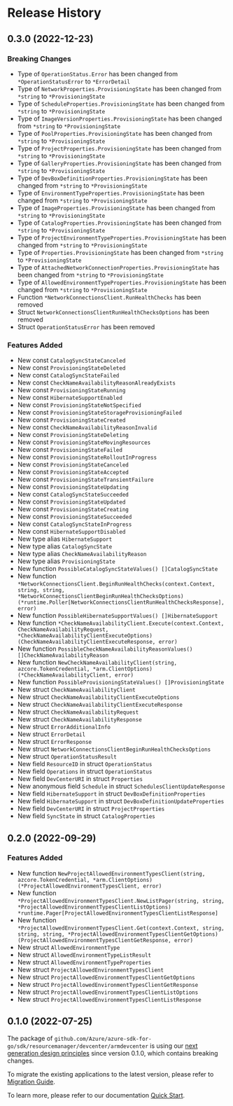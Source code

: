 # Release History

## 0.3.0 (2022-12-23)
### Breaking Changes

- Type of `OperationStatus.Error` has been changed from `*OperationStatusError` to `*ErrorDetail`
- Type of `NetworkProperties.ProvisioningState` has been changed from `*string` to `*ProvisioningState`
- Type of `ScheduleProperties.ProvisioningState` has been changed from `*string` to `*ProvisioningState`
- Type of `ImageVersionProperties.ProvisioningState` has been changed from `*string` to `*ProvisioningState`
- Type of `PoolProperties.ProvisioningState` has been changed from `*string` to `*ProvisioningState`
- Type of `ProjectProperties.ProvisioningState` has been changed from `*string` to `*ProvisioningState`
- Type of `GalleryProperties.ProvisioningState` has been changed from `*string` to `*ProvisioningState`
- Type of `DevBoxDefinitionProperties.ProvisioningState` has been changed from `*string` to `*ProvisioningState`
- Type of `EnvironmentTypeProperties.ProvisioningState` has been changed from `*string` to `*ProvisioningState`
- Type of `ImageProperties.ProvisioningState` has been changed from `*string` to `*ProvisioningState`
- Type of `CatalogProperties.ProvisioningState` has been changed from `*string` to `*ProvisioningState`
- Type of `ProjectEnvironmentTypeProperties.ProvisioningState` has been changed from `*string` to `*ProvisioningState`
- Type of `Properties.ProvisioningState` has been changed from `*string` to `*ProvisioningState`
- Type of `AttachedNetworkConnectionProperties.ProvisioningState` has been changed from `*string` to `*ProvisioningState`
- Type of `AllowedEnvironmentTypeProperties.ProvisioningState` has been changed from `*string` to `*ProvisioningState`
- Function `*NetworkConnectionsClient.RunHealthChecks` has been removed
- Struct `NetworkConnectionsClientRunHealthChecksOptions` has been removed
- Struct `OperationStatusError` has been removed

### Features Added

- New const `CatalogSyncStateCanceled`
- New const `ProvisioningStateDeleted`
- New const `CatalogSyncStateFailed`
- New const `CheckNameAvailabilityReasonAlreadyExists`
- New const `ProvisioningStateRunning`
- New const `HibernateSupportEnabled`
- New const `ProvisioningStateNotSpecified`
- New const `ProvisioningStateStorageProvisioningFailed`
- New const `ProvisioningStateCreated`
- New const `CheckNameAvailabilityReasonInvalid`
- New const `ProvisioningStateDeleting`
- New const `ProvisioningStateMovingResources`
- New const `ProvisioningStateFailed`
- New const `ProvisioningStateRolloutInProgress`
- New const `ProvisioningStateCanceled`
- New const `ProvisioningStateAccepted`
- New const `ProvisioningStateTransientFailure`
- New const `ProvisioningStateUpdating`
- New const `CatalogSyncStateSucceeded`
- New const `ProvisioningStateUpdated`
- New const `ProvisioningStateCreating`
- New const `ProvisioningStateSucceeded`
- New const `CatalogSyncStateInProgress`
- New const `HibernateSupportDisabled`
- New type alias `HibernateSupport`
- New type alias `CatalogSyncState`
- New type alias `CheckNameAvailabilityReason`
- New type alias `ProvisioningState`
- New function `PossibleCatalogSyncStateValues() []CatalogSyncState`
- New function `*NetworkConnectionsClient.BeginRunHealthChecks(context.Context, string, string, *NetworkConnectionsClientBeginRunHealthChecksOptions) (*runtime.Poller[NetworkConnectionsClientRunHealthChecksResponse], error)`
- New function `PossibleHibernateSupportValues() []HibernateSupport`
- New function `*CheckNameAvailabilityClient.Execute(context.Context, CheckNameAvailabilityRequest, *CheckNameAvailabilityClientExecuteOptions) (CheckNameAvailabilityClientExecuteResponse, error)`
- New function `PossibleCheckNameAvailabilityReasonValues() []CheckNameAvailabilityReason`
- New function `NewCheckNameAvailabilityClient(string, azcore.TokenCredential, *arm.ClientOptions) (*CheckNameAvailabilityClient, error)`
- New function `PossibleProvisioningStateValues() []ProvisioningState`
- New struct `CheckNameAvailabilityClient`
- New struct `CheckNameAvailabilityClientExecuteOptions`
- New struct `CheckNameAvailabilityClientExecuteResponse`
- New struct `CheckNameAvailabilityRequest`
- New struct `CheckNameAvailabilityResponse`
- New struct `ErrorAdditionalInfo`
- New struct `ErrorDetail`
- New struct `ErrorResponse`
- New struct `NetworkConnectionsClientBeginRunHealthChecksOptions`
- New struct `OperationStatusResult`
- New field `ResourceID` in struct `OperationStatus`
- New field `Operations` in struct `OperationStatus`
- New field `DevCenterURI` in struct `Properties`
- New anonymous field `Schedule` in struct `SchedulesClientUpdateResponse`
- New field `HibernateSupport` in struct `DevBoxDefinitionProperties`
- New field `HibernateSupport` in struct `DevBoxDefinitionUpdateProperties`
- New field `DevCenterURI` in struct `ProjectProperties`
- New field `SyncState` in struct `CatalogProperties`


## 0.2.0 (2022-09-29)
### Features Added

- New function `NewProjectAllowedEnvironmentTypesClient(string, azcore.TokenCredential, *arm.ClientOptions) (*ProjectAllowedEnvironmentTypesClient, error)`
- New function `*ProjectAllowedEnvironmentTypesClient.NewListPager(string, string, *ProjectAllowedEnvironmentTypesClientListOptions) *runtime.Pager[ProjectAllowedEnvironmentTypesClientListResponse]`
- New function `*ProjectAllowedEnvironmentTypesClient.Get(context.Context, string, string, string, *ProjectAllowedEnvironmentTypesClientGetOptions) (ProjectAllowedEnvironmentTypesClientGetResponse, error)`
- New struct `AllowedEnvironmentType`
- New struct `AllowedEnvironmentTypeListResult`
- New struct `AllowedEnvironmentTypeProperties`
- New struct `ProjectAllowedEnvironmentTypesClient`
- New struct `ProjectAllowedEnvironmentTypesClientGetOptions`
- New struct `ProjectAllowedEnvironmentTypesClientGetResponse`
- New struct `ProjectAllowedEnvironmentTypesClientListOptions`
- New struct `ProjectAllowedEnvironmentTypesClientListResponse`


## 0.1.0 (2022-07-25)

The package of `github.com/Azure/azure-sdk-for-go/sdk/resourcemanager/devcenter/armdevcenter` is using our [next generation design principles](https://azure.github.io/azure-sdk/general_introduction.html) since version 0.1.0, which contains breaking changes.

To migrate the existing applications to the latest version, please refer to [Migration Guide](https://aka.ms/azsdk/go/mgmt/migration).

To learn more, please refer to our documentation [Quick Start](https://aka.ms/azsdk/go/mgmt).